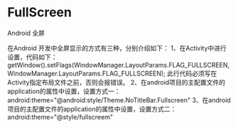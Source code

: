 # FullScreen
Android 全屏

在Android 开发中全屏显示的方式有三种，分别介绍如下：
1、在Activity中进行设置，代码如下：
getWindow().setFlags(WindowManager.LayoutParams.FLAG_FULLSCREEN, WindowManager.LayoutParams.FLAG_FULLSCREEN);
此行代码必须写在Activity指定布局文件之前，否则会报错误。
2、在android项目的主配置文件的application的属性中设置，设置方式一：
android:theme="@android:style/Theme.NoTitleBar.Fullscreen"
3、在android项目的主配置文件的application的属性中设置，设置方式二：
android:theme="@style/fullscreem"
